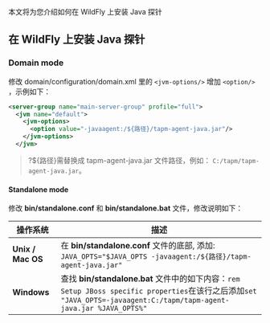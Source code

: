 本文将为您介绍如何在 WildFly 上安装 Java 探针

##  在 WildFly 上安装 Java 探针

### Domain mode

修改 domain/configuration/domain.xml 里的 `<jvm-options/>` 增加 `<option/> `，示例如下：

```xml
<server-group name="main-server-group" profile="full">
  <jvm name="default">
    <jvm-options>
      <option value="-javaagent:/${路径}/tapm-agent-java.jar"/>
    </jvm-options>
  </jvm>
```

> ?${路径}需替换成 tapm-agent-java.jar 文件路径，例如： `C:/tapm/tapm-agent-java.jar`。

#### Standalone mode

修改 **bin/standalone.conf** 和 **bin/standalone.bat** 文件，修改说明如下：

| 操作系统          | 描述                                                         |
| ----------------- | ------------------------------------------------------------ |
| **Unix / Mac OS** | 在 **bin/standalone.conf** 文件的底部, 添加: `JAVA_OPTS="$JAVA_OPTS -javaagent:/${路径}/tapm-agent-java.jar"` |
| **Windows**       | 查找 **bin/standalone.bat** 文件中的如下内容：`rem Setup JBoss specific properties`在该行之后添加`set "JAVA_OPTS=-javaagent:C:/tapm/tapm-agent-java.jar %JAVA_OPTS%"` |

